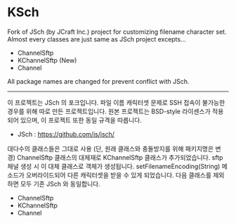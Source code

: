 # KSch

Fork of JSch (by JCraft Inc.) project for customizing filename character set.
Almost every classes are just same as JSch project excepts...

* ChannelSftp
* KChannelSftp (New)
* Channel

All package names are changed for prevent conflict with JSch.

---------------------------------------

이 프로젝트는 JSch 의 포크입니다.
파일 이름 캐릭터셋 문제로 SSH 접속이 불가능한 경우를 위해 따로 만든 프로젝트입니다.
원본 프로젝트는 BSD-style 라이센스가 적용되어 있으며, 이 프로젝트 또한 동일 규격을 따릅니다.

* JSch : https://github.com/is/jsch/

대다수의 클래스들은 그대로 사용 (단, 원래 클래스와 충돌방지를 위해 패키지명은 변경)
ChannelSftp 클래스의 대체재로 KChannelSftp 클래스가 추가되었습니다.
sftp 채널 생성 시 이 대체 클래스로 객체가 생성됩니다.
setFilenameEncoding(String) 메소드가 오버라이드되어 다른 캐릭터셋을 받을 수 있게 되었습니다.
다음 클래스를 제외하면 모두 기존 JSch 와 동일합니다.

* ChannelSftp
* KChannelSftp
* Channel
